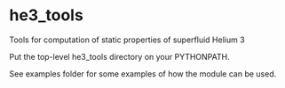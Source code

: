 # he3_tools
Tools for computation of static properties of superfluid Helium 3

Put the top-level he3_tools directory on your PYTHONPATH.

See examples folder for some examples of how the module can be used.
